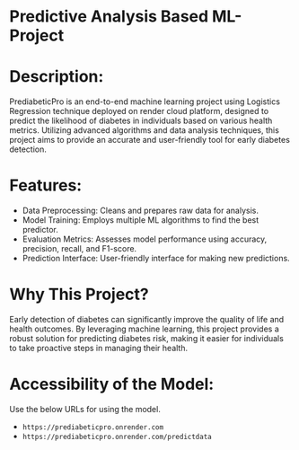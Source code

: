 # **Predictive Analysis Based ML-Project**

# Description: 
PrediabeticPro is an end-to-end machine learning project using Logistics Regression technique deployed on render cloud platform, designed to predict the likelihood of diabetes in individuals based on various health metrics. Utilizing advanced algorithms and data analysis techniques, this project aims to provide an accurate and user-friendly tool for early diabetes detection.

# Features:  
* Data Preprocessing: Cleans and prepares raw data for analysis.
* Model Training: Employs multiple ML algorithms to find the best predictor.
* Evaluation Metrics: Assesses model performance using accuracy, precision, recall, and F1-score.
* Prediction Interface: User-friendly interface for making new predictions.

# Why This Project?
Early detection of diabetes can significantly improve the quality of life and health outcomes. By leveraging machine learning, this project provides a robust solution for predicting diabetes risk, making it easier for individuals to take proactive steps in managing their health.

# Accessibility of the Model:
Use the below URLs for using the model.
* ```https://prediabeticpro.onrender.com```
* ```https://prediabeticpro.onrender.com/predictdata```

